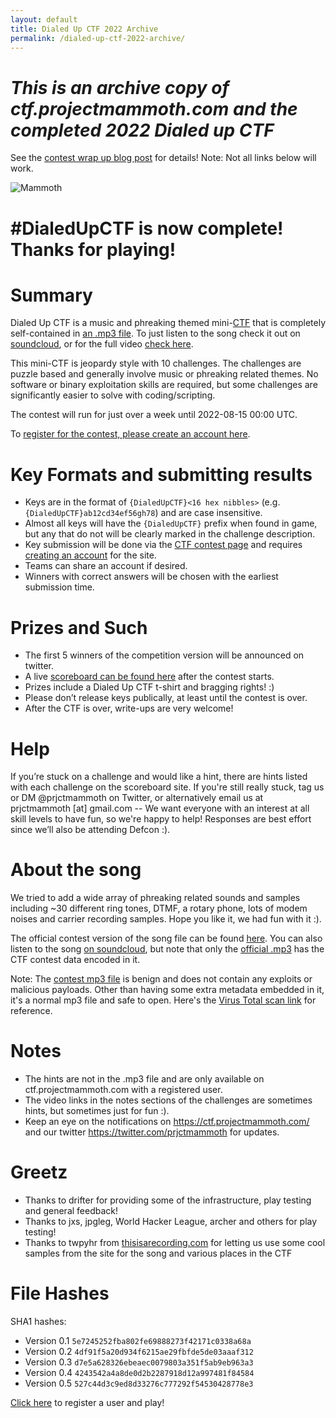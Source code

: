 ```yaml
---
layout: default
title: Dialed Up CTF 2022 Archive
permalink: /dialed-up-ctf-2022-archive/
---
```


# *This is an archive copy of ctf.projectmammoth.com and the completed 2022 Dialed up CTF*
See the [contest wrap up blog post]() for details!  Note: Not all links below will work.

![Mammoth](https://projectmammoth.com/images/dialed-up-ctf-ascii-banner.png)

# #DialedUpCTF is now complete! Thanks for playing!

# Summary
Dialed Up CTF is a music and phreaking themed mini-[CTF](https://ctfd.io/whats-a-ctf/)
that is completely self-contained in [an .mp3 file](https://github.com/project-mammoth/dialed-up-ctf/raw/main/Dialed%20Up%20CTF.mp3).
To just listen to the song check it out on [soundcloud](https://soundcloud.com/projectmammoth/dialed-up),
or for the full video [check here](https://www.youtube.com/watch?v=euMZYqDG4Sc).

This mini-CTF is jeopardy style with 10 challenges.  The challenges are puzzle
based and generally involve music or phreaking related themes.  No software or
binary exploitation skills are required, but some challenges are significantly
easier to solve with coding/scripting.

The contest will run for just over a week until 2022-08-15 00:00 UTC.

To [register for the contest, please create an account here](https://dialed-up.ctfd.io/register).

# Key Formats and submitting results
* Keys are in the format of `{DialedUpCTF}<16 hex nibbles>` (e.g.
  `{DialedUpCTF}ab12cd34ef56gh78`) and are case insensitive.
* Almost all keys will have the `{DialedUpCTF}` prefix when found in
  game, but any that do not will be clearly marked in the challenge description.
* Key submission will be done via the [CTF contest page](https://dialed-up.ctfd.io)
  and requires [creating an account](https://dialed-up.ctfd.io/register) for the site.
* Teams can share an account if desired.
* Winners with correct answers will be chosen with the earliest submission time.

# Prizes and Such
* The first 5 winners of the competition version will be announced on twitter.
* A live [scoreboard can be found here](https://dialed-up.ctfd.io/scoreboard)
  after the contest starts.
* Prizes include a Dialed Up CTF t-shirt and bragging rights! :)
* Please don’t release keys publically, at least until the
  contest is over.
* After the CTF is over, write-ups are very welcome!

# Help
If you’re stuck on a challenge and would like a hint, there are hints
listed with each challenge on the scoreboard site.  If you're still really
stuck, tag us or DM @prjctmammoth on Twitter, or alternatively email us at
prjctmammoth [at] gmail.com -- We want everyone with an interest at all
skill levels to have fun, so we're happy to help!  Responses are best
effort since we’ll also be attending Defcon :).

# About the song
We tried to add a wide array of phreaking related sounds and samples including
~30 different ring tones, DTMF, a rotary phone, lots of modem noises and
carrier recording samples.  Hope you like it, we had fun with it :).

The official contest version of the song file can be found
[here](https://github.com/project-mammoth/dialed-up-ctf/raw/main/Dialed%20Up%20CTF.mp3).
You can also listen to the song [on soundcloud](https://soundcloud.com/projectmammoth/dialed-up),
but note that only the [official .mp3](https://github.com/project-mammoth/dialed-up-ctf/raw/main/Dialed%20Up%20CTF.mp3)
has the CTF contest data encoded in it.

Note: The [contest mp3 file](https://github.com/project-mammoth/dialed-up-ctf/raw/main/Dialed%20Up%20CTF.mp3)
is benign and does not contain any exploits or malicious payloads.  Other
than having some extra metadata embedded in it, it's a normal mp3 file
and safe to open.  Here's the
[Virus Total scan link](https://www.virustotal.com/gui/file/d8ccaf55a7b75f7f8a874a3f6161dc523e7efd441d27c8ffc347e3ded596d189)
for reference.

# Notes
* The hints are not in the .mp3 file and are only available on ctf.projectmammoth.com with a registered user.
* The video links in the notes sections of the challenges are sometimes hints, but sometimes just for fun :).
* Keep an eye on the notifications on https://ctf.projectmammoth.com/ and our twitter https://twitter.com/prjctmammoth for updates.

# Greetz
* Thanks to drifter for providing some of the infrastructure, play testing and general feedback!
* Thanks to jxs, jpgleg, World Hacker League, archer and others for play testing!
* Thanks to twpyhr from [thisisarecording.com](thisisarecording.com) for letting us use some cool samples from the site for the song and various places in the CTF


# File Hashes
SHA1 hashes:
* Version 0.1 `5e7245252fba802fe69888273f42171c0338a68a`
* Version 0.2 `4df91f5a20d934f6215ae29fbfde5de03aaaf312`
* Version 0.3 `d7e5a628326ebeaec0079803a351f5ab9eb963a3`
* Version 0.4 `4243542a4a8de0d2b2287918d12a997481f84584`
* Version 0.5 `527c44d3c9ed8d33276c777292f54530428778e3`

[Click here](https://projectmammoth.com) to register a user and play!